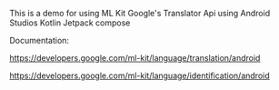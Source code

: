 This is a demo for using ML Kit Google's Translator Api using Android Studios Kotlin Jetpack compose

Documentation:

https://developers.google.com/ml-kit/language/translation/android

https://developers.google.com/ml-kit/language/identification/android
